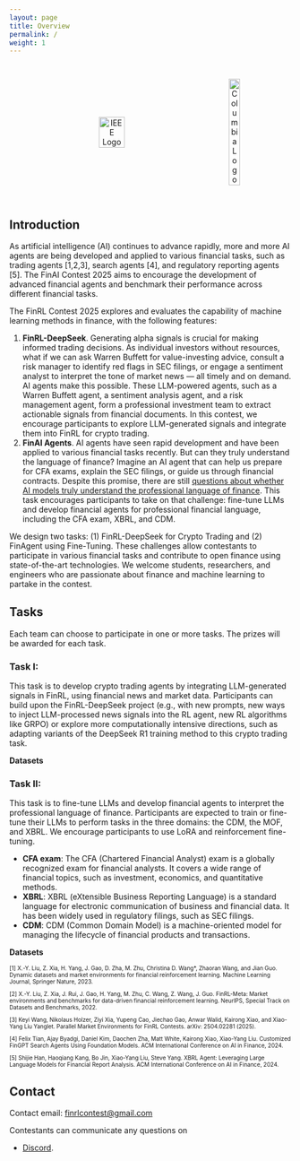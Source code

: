 ```yaml
---
layout: page
title: Overview
permalink: /
weight: 1
---
```


<div style="text-align: center; display: flex; width: 100%; justify-content: space-evenly; align-items: center; gap: 1em; padding: 2em">
  <img style="width: 30%;" src="https://github.com/Open-Finance-Lab/FinRL_Contest_2025/blob/main/docs/assets/logos/ieee-logo.png?raw=true" alt="IEEE Logo">
  <img style="width: 20%;" src="https://github.com/Open-Finance-Lab/FinRL_Contest_2025/blob/main/docs/assets/logos/columbiau.jpeg?raw=true" alt="Columbia Logo">
</div>


## Introduction

As artificial intelligence (AI) continues to advance rapidly, more and more AI agents are being developed and applied to various financial tasks, such as trading agents [1,2,3], search agents [4], and regulatory reporting agents [5]. The FinAI Contest 2025 aims to encourage the development of advanced financial agents and benchmark their performance across different financial tasks.

The FinRL Contest 2025 explores and evaluates the capability of machine learning methods in finance, with the following features:
1. **FinRL-DeepSeek**. Generating alpha signals is crucial for making informed trading decisions. As individual investors without resources, what if we can ask Warren Buffett for value-investing advice, consult a risk manager to identify red flags in SEC filings, or engage a sentiment analyst to interpret the tone of market news — all timely and on demand. AI agents make this possible. These LLM-powered agents, such as a Warren Buffett agent, a sentiment analysis agent, and a risk management agent, form a professional investment team to extract actionable signals from financial documents. In this contest, we encourage participants to explore LLM-generated signals and integrate them into FinRL for crypto trading.
2. **FinAI Agents**. AI agents have seen rapid development and have been applied to various financial tasks recently. But can they truly understand the language of finance? Imagine an AI agent that can help us prepare for CFA exams, explain the SEC filings, or guide us through financial contracts. Despite this promise, there are still [questions about whether AI models truly understand the professional language of finance](https://www.cnbc.com/2023/12/19/gpt-and-other-ai-models-cant-analyze-an-sec-filing-researchers-find.html). This task encourages participants to take on that challenge: fine-tune LLMs and develop financial agents for professional financial language, including the CFA exam, XBRL, and CDM.

We design two tasks: (1) FinRL-DeepSeek for Crypto Trading and (2) FinAgent using Fine-Tuning. These challenges allow contestants to participate in various financial tasks and contribute to open finance using state-of-the-art technologies. We welcome students, researchers, and engineers who are passionate about finance and machine learning to partake in the contest.

## Tasks
Each team can choose to participate in one or more tasks. The prizes will be awarded for each task.

### Task I: 
This task is to develop crypto trading agents by integrating LLM-generated signals in FinRL, using financial news and market data. Participants can build upon the FinRL-DeepSeek project (e.g., with new prompts, new ways to inject LLM-processed news signals into the RL agent, new RL algorithms like GRPO) or explore more computationally intensive directions, such as adapting variants of the DeepSeek R1 training method to this crypto trading task.

**Datasets**



### Task II:
This task is to fine-tune LLMs and develop financial agents to interpret the professional language of finance. Participants are expected to train or fine-tune their LLMs to perform tasks in the three domains: the CDM, the MOF, and XBRL. We encourage participants to use LoRA and reinforcement fine-tuning.
* **CFA exam**: The CFA (Chartered Financial Analyst) exam is a globally recognized exam for financial analysts. It covers a wide range of financial topics, such as investment, economics, and quantitative methods.
* **XBRL**: XBRL (eXtensible Business Reporting Language) is a standard language for electronic communication of business and financial data. It has been widely used in regulatory filings, such as SEC filings.
* **CDM**: CDM (Common Domain Model) is a machine-oriented model for managing the lifecycle of financial products and transactions.

**Datasets**


<p style="font-size: 10px;">
[1] X.-Y. Liu, Z. Xia, H. Yang, J. Gao, D. Zha, M. Zhu, Christina D. Wang*, Zhaoran Wang, and Jian Guo. Dynamic datasets and market environments for financial reinforcement learning. Machine Learning Journal, Springer Nature, 2023.
</p>
<p style="font-size: 10px;">
[2] X.-Y. Liu, Z. Xia, J. Rui, J. Gao, H. Yang, M. Zhu, C. Wang, Z. Wang, J. Guo. FinRL-Meta: Market environments and benchmarks for data-driven financial reinforcement learning. NeurIPS, Special Track on Datasets and Benchmarks, 2022.
</p>
<p style="font-size: 10px;">
[3] Keyi Wang, Nikolaus Holzer, Ziyi Xia, Yupeng Cao, Jiechao Gao, Anwar Walid, Kairong Xiao, and Xiao-Yang Liu Yanglet. Parallel Market Environments for FinRL Contests. arXiv: 2504.02281 (2025).
</p>
<p style="font-size: 10px;">
[4] Felix Tian, Ajay Byadgi, Daniel Kim, Daochen Zha, Matt White, Kairong Xiao, Xiao-Yang Liu. Customized FinGPT Search Agents Using Foundation Models. ACM International Conference on AI in Finance, 2024.
</p>
<p style="font-size: 10px;">
[5] Shijie Han, Haoqiang Kang, Bo Jin, Xiao-Yang Liu, Steve Yang. XBRL Agent: Leveraging Large Language Models for Financial Report Analysis. ACM International Conference on AI in Finance, 2024.
</p>


## Contact
Contact email: [finrlcontest@gmail.com](mailto:finrlcontest@gmail.com)

Contestants can communicate any questions on 
* [Discord](https://discord.gg/RNYsEwcXVj).




